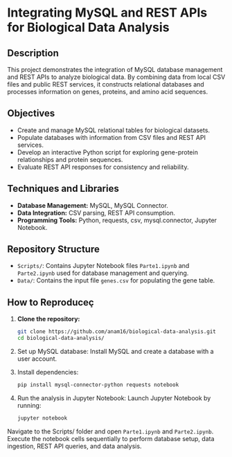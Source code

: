 # Integrating MySQL and REST APIs for Biological Data Analysis

## Description
This project demonstrates the integration of MySQL database management and REST APIs to analyze biological data. By combining data from local CSV files and public REST services, it constructs relational databases and processes information on genes, proteins, and amino acid sequences.

## Objectives

- Create and manage MySQL relational tables for biological datasets.
- Populate databases with information from CSV files and REST API services.
- Develop an interactive Python script for exploring gene-protein relationships and protein sequences.
- Evaluate REST API responses for consistency and reliability.

## Techniques and Libraries

- **Database Management:** MySQL, MySQL Connector.
- **Data Integration:** CSV parsing, REST API consumption.
- **Programming Tools:** Python, requests, csv, mysql.connector, Jupyter Notebook.

## Repository Structure

- `Scripts/`: Contains Jupyter Notebook files `Parte1.ipynb` and `Parte2.ipynb` used for database management and querying.
- `Data/`: Contains the input file `genes.csv` for populating the gene table.

## How to Reproduceç

1. **Clone the repository:**
   ```bash
   git clone https://github.com/anam16/biological-data-analysis.git
   cd biological-data-analysis/
   
2. Set up MySQL database:
Install MySQL and create a database with a user account.

3. Install dependencies:
   ```bash
   pip install mysql-connector-python requests notebook
   
4. Run the analysis in Jupyter Notebook:
   Launch Jupyter Notebook by running:
   ```bash
   jupyter notebook
   
Navigate to the Scripts/ folder and open `Parte1.ipynb` and `Parte2.ipynb`.
Execute the notebook cells sequentially to perform database setup, data ingestion, REST API queries, and data analysis.
